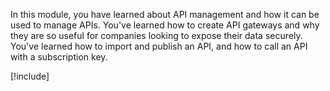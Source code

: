 In this module, you have learned about API management and how it can be used to manage APIs. You've learned how to create API gateways and why they are so useful for companies looking to expose their data securely. You've learned how to import and publish an API, and how to call an API with a subscription key.

[!include[](../../../includes/azure-sandbox-cleanup.md)]